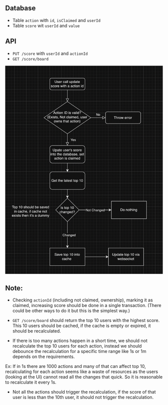 ## Database

* Table `action` with `id`, `isClaimed` and `userId`
* Table `score` wit `userId` and `value`

## API

* `PUT /score` with `userId` and `actionId`
* `GET /score/board`

![alt text](image.png)

## Note:

* Checking `actionId` (including not claimed, ownership), marking it as claimed, increasing score should be done in a single transaction.
(There could be other ways to do it but this is the simplest way.)

* `GET /score/board` should return the top 10 users with the highest score.
This 10 users should be cached, if the cache is empty or expired, it should be recalculated.

* If there is too many actions happen in a short time, we should not recalculate the top 10 users for each action, instead we should debounce the recalculation for a specific time range like 1s or 1m depends on the requirements.

Ex: If in 1s there are 1000 actions and many of that can affect top 10, recalculating for each action seems like a waste of resources as the users (looking at the UI) cannot read all the changes that quick. So it is reasonable to recalculate it every 1s.

* Not all the actions should trigger the recalculation, if the score of that user is less than the 10th user, it should not trigger the recalculation.
